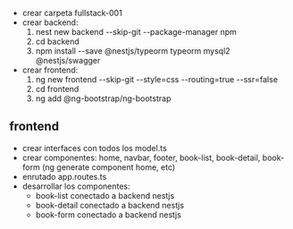 * crear carpeta fullstack-001
* crear backend:
    1. nest new backend --skip-git --package-manager npm
    2. cd backend
    3. npm install --save @nestjs/typeorm typeorm mysql2 @nestjs/swagger
* crear frontend:
    1. ng new frontend --skip-git --style=css --routing=true --ssr=false
    2. cd frontend
    3. ng add @ng-bootstrap/ng-bootstrap

## frontend
* crear interfaces con todos los model.ts
* crear componentes: home, navbar, footer, book-list, book-detail, book-form (ng generate component home, etc)
* enrutado app.routes.ts
* desarrollar los componentes: 
    * book-list conectado a backend nestjs
    * book-detail conectado a backend nestjs
    * book-form conectado a backend nestjs